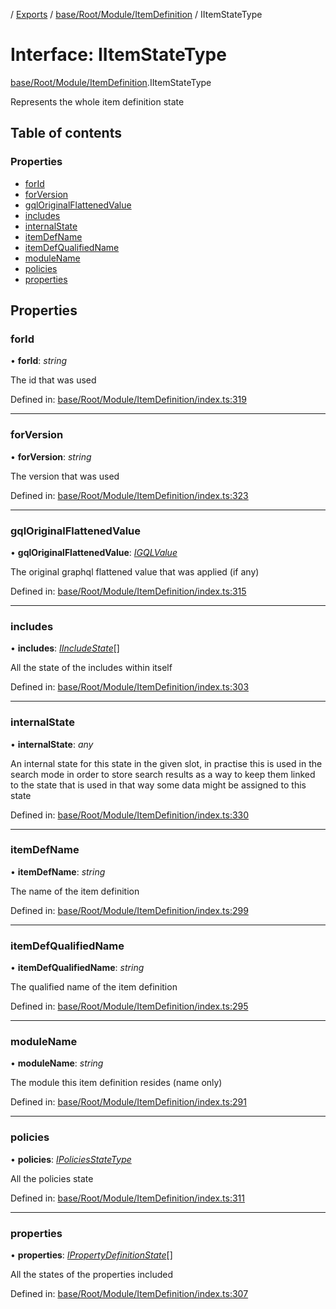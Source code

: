 [](../README.md) / [Exports](../modules.md) / [base/Root/Module/ItemDefinition](../modules/base_root_module_itemdefinition.md) / IItemStateType

# Interface: IItemStateType

[base/Root/Module/ItemDefinition](../modules/base_root_module_itemdefinition.md).IItemStateType

Represents the whole item definition state

## Table of contents

### Properties

- [forId](base_root_module_itemdefinition.iitemstatetype.md#forid)
- [forVersion](base_root_module_itemdefinition.iitemstatetype.md#forversion)
- [gqlOriginalFlattenedValue](base_root_module_itemdefinition.iitemstatetype.md#gqloriginalflattenedvalue)
- [includes](base_root_module_itemdefinition.iitemstatetype.md#includes)
- [internalState](base_root_module_itemdefinition.iitemstatetype.md#internalstate)
- [itemDefName](base_root_module_itemdefinition.iitemstatetype.md#itemdefname)
- [itemDefQualifiedName](base_root_module_itemdefinition.iitemstatetype.md#itemdefqualifiedname)
- [moduleName](base_root_module_itemdefinition.iitemstatetype.md#modulename)
- [policies](base_root_module_itemdefinition.iitemstatetype.md#policies)
- [properties](base_root_module_itemdefinition.iitemstatetype.md#properties)

## Properties

### forId

• **forId**: *string*

The id that was used

Defined in: [base/Root/Module/ItemDefinition/index.ts:319](https://github.com/onzag/itemize/blob/0569bdf2/base/Root/Module/ItemDefinition/index.ts#L319)

___

### forVersion

• **forVersion**: *string*

The version that was used

Defined in: [base/Root/Module/ItemDefinition/index.ts:323](https://github.com/onzag/itemize/blob/0569bdf2/base/Root/Module/ItemDefinition/index.ts#L323)

___

### gqlOriginalFlattenedValue

• **gqlOriginalFlattenedValue**: [*IGQLValue*](gql_querier.igqlvalue.md)

The original graphql flattened value that was applied (if any)

Defined in: [base/Root/Module/ItemDefinition/index.ts:315](https://github.com/onzag/itemize/blob/0569bdf2/base/Root/Module/ItemDefinition/index.ts#L315)

___

### includes

• **includes**: [*IIncludeState*](base_root_module_itemdefinition_include.iincludestate.md)[]

All the state of the includes within itself

Defined in: [base/Root/Module/ItemDefinition/index.ts:303](https://github.com/onzag/itemize/blob/0569bdf2/base/Root/Module/ItemDefinition/index.ts#L303)

___

### internalState

• **internalState**: *any*

An internal state for this state in the given slot, in practise
this is used in the search mode in order to store search results as a way
to keep them linked to the state that is used in that way some data
might be assigned to this state

Defined in: [base/Root/Module/ItemDefinition/index.ts:330](https://github.com/onzag/itemize/blob/0569bdf2/base/Root/Module/ItemDefinition/index.ts#L330)

___

### itemDefName

• **itemDefName**: *string*

The name of the item definition

Defined in: [base/Root/Module/ItemDefinition/index.ts:299](https://github.com/onzag/itemize/blob/0569bdf2/base/Root/Module/ItemDefinition/index.ts#L299)

___

### itemDefQualifiedName

• **itemDefQualifiedName**: *string*

The qualified name of the item definition

Defined in: [base/Root/Module/ItemDefinition/index.ts:295](https://github.com/onzag/itemize/blob/0569bdf2/base/Root/Module/ItemDefinition/index.ts#L295)

___

### moduleName

• **moduleName**: *string*

The module this item definition resides (name only)

Defined in: [base/Root/Module/ItemDefinition/index.ts:291](https://github.com/onzag/itemize/blob/0569bdf2/base/Root/Module/ItemDefinition/index.ts#L291)

___

### policies

• **policies**: [*IPoliciesStateType*](base_root_module_itemdefinition.ipoliciesstatetype.md)

All the policies state

Defined in: [base/Root/Module/ItemDefinition/index.ts:311](https://github.com/onzag/itemize/blob/0569bdf2/base/Root/Module/ItemDefinition/index.ts#L311)

___

### properties

• **properties**: [*IPropertyDefinitionState*](base_root_module_itemdefinition_propertydefinition.ipropertydefinitionstate.md)[]

All the states of the properties included

Defined in: [base/Root/Module/ItemDefinition/index.ts:307](https://github.com/onzag/itemize/blob/0569bdf2/base/Root/Module/ItemDefinition/index.ts#L307)
